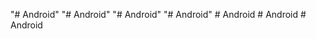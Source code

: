 "# Android" 
"# Android" 
"# Android" 
"# Android" 
#   A n d r o i d  
 #   A n d r o i d  
 #   A n d r o i d  
 